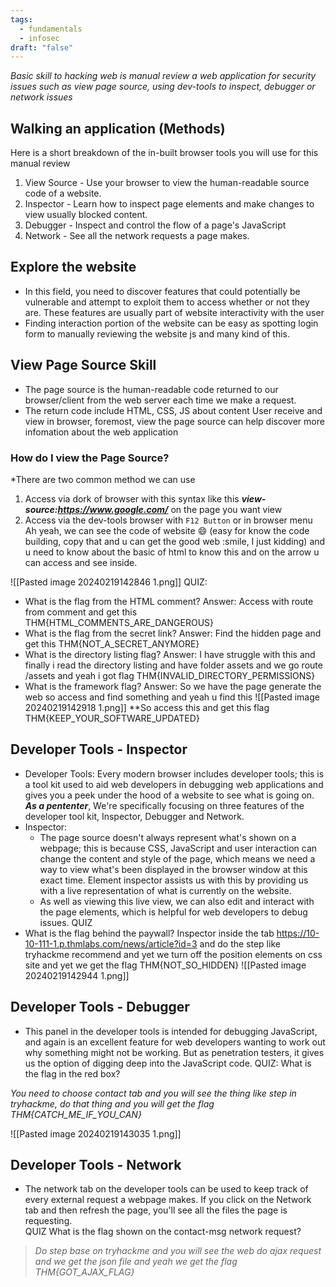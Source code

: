 ```yaml
---
tags:
  - fundamentals
  - infosec
draft: "false"
---
```


*Basic skill to hacking web is manual review a web application for security issues such as view page source, using dev-tools to inspect, debugger or network issues*
## Walking an application (Methods)
Here is a short breakdown of the in-built browser tools you will use for this manual review

1. View Source - Use your browser to view the human-readable source code of a website.
2. Inspector - Learn how to inspect page elements and make changes to view usually blocked content.
3. Debugger - Inspect and control the flow of a page's JavaScript
4. Network - See all the network requests a page makes.
## Explore the website 
- In this field, you need to discover features that could potentially be vulnerable and attempt to exploit them to access whether or not they are. These features are usually part of website interactivity with the user
- Finding interaction portion of the website can be easy as spotting login form to manually reviewing the website js and many kind of this.
## View Page Source Skill
- The page source is the human-readable code returned to our browser/client from the web server each time we make a request.
- The return code include HTML, CSS, JS about content User receive and view in browser, foremost, view the page source can help discover more infomation about the web application

### How do I view the Page Source?
*There are two common method we can use
1. Access via dork of browser with this syntax like this ***view-source:https://www.google.com/*** on the page you want view 
2. Access via the dev-tools browser with `F12 Button` or in browser menu
Ah yeah,  we can see the code of website 😄  (easy for know the code building, copy that and u can get the good web :smile, I just kidding) and u need to know about the basic of html to know this and on the arrow u can access and see inside.

![[Pasted image 20240219142846 1.png]]
QUIZ:
- What is the flag from the HTML comment? Answer: Access with route from comment and get this THM{HTML_COMMENTS_ARE_DANGEROUS}
- What is the flag from the secret link? Answer: Find the hidden page and get this THM{NOT_A_SECRET_ANYMORE}
- What is the directory listing flag? Answer: I have struggle with this and finally i read the directory listing and have folder assets and we go route /assets and yeah i got flag THM{INVALID_DIRECTORY_PERMISSIONS}
- What is the framework flag? Answer: So we have the page generate the web so access and find something and yeah u find this 
![[Pasted image 20240219142918 1.png]]
**So access this and get this flag THM{KEEP_YOUR_SOFTWARE_UPDATED}
## Developer Tools - Inspector
- Developer Tools: Every modern browser includes developer tools; this is a tool kit used to aid web developers in debugging web applications and gives you a peek under the hood of a website to see what is going on. ***As a pententer***, We're specifically focusing on three features of the developer tool kit, Inspector, Debugger and Network.
- Inspector: 
    - The page source doesn't always represent what's shown on a webpage; this is because CSS, JavaScript and user interaction can change the content and style of the page, which means we need a way to view what's been displayed in the browser window at this exact time. Element inspector assists us with this by providing us with a live representation of what is currently on the website.
    - As well as viewing this live view, we can also edit and interact with the page elements, which is helpful for web developers to debug issues.
QUIZ
- What is the flag behind the paywall? Inspector inside the tab https://10-10-111-1.p.thmlabs.com/news/article?id=3 and do the step like tryhackme recommend and yet we turn off the position elements on css site and yet we get the flag THM{NOT_SO_HIDDEN}
![[Pasted image 20240219142944 1.png]]
## Developer Tools - Debugger
- This panel in the developer tools is intended for debugging JavaScript, and again is an excellent feature for web developers wanting to work out why something might not be working. But as penetration testers, it gives us the option of digging deep into the JavaScript code.
QUIZ:
What is the flag in the red box?

*You need to choose contact tab and you will see the thing like step in tryhackme, do that thing and you will get the flag THM{CATCH_ME_IF_YOU_CAN}*

![[Pasted image 20240219143035 1.png]]
## Developer Tools - Network
- The network tab on the developer tools can be used to keep track of every external request a webpage makes. If you click on the Network tab and then refresh the page, you'll see all the files the page is requesting.<br>
QUIZ
What is the flag shown on the contact-msg network request?

>*Do step base on tryhackme and you will see the web do ajax request and we get the json file and yeah we get the flag THM{GOT_AJAX_FLAG}*


